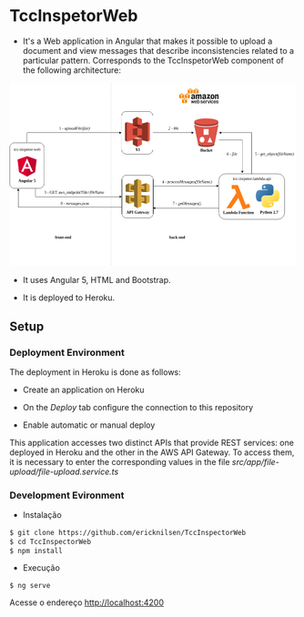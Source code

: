 # TccInspetorWeb

- It's a Web application in Angular that makes it possible to upload a document and view messages that describe inconsistencies related to a particular pattern. Corresponds to the TccInspetorWeb component of the following architecture:

[//]: # (- É uma aplicação Web em Angular que possibilita a realização de upload de um arquivo texto e visualização de mensagens que descrevem inconsistências no conteúdo do arquivo em relação a determinado padrão. Corresponde ao componente TccInspetorWeb da arquitetura abaixo:)

![](https://github.com/ericknilsen/TccInspetorCore/blob/master/docs/Arquitetura_ABNT.png)

- It uses Angular 5, HTML and Bootstrap.

[//]: # (- Utiliza as tecnologias Angular 5, HTML e Bootstrap.)

- It is deployed to Heroku.

[//]: # (- Está implantada no Heroku.)


## Setup

### Deployment Environment

The deployment in Heroku is done as follows:

[//]: # (A implantação no Heroku é feita da seguinte forma:)

- Create an application on Heroku

[//]: # (- Crie uma aplicação no Heroku )

- On the _Deploy_ tab configure the connection to this repository

[//]: # (- Na aba _Deploy_ configure a conexão com este repositório)

- Enable automatic or manual deploy

[//]: # (- Habilite o deploy automático ou manual)

This application accesses two distinct APIs that provide REST services: one deployed in Heroku and the other in the AWS API Gateway. To access them, it is necessary to enter the corresponding values in the file _src/app/file-upload/file-upload.service.ts_

[//]: # (Esta aplicação acessa duas APIs distintas que disponibilizam serviços REST: uma implantada no Heroku e outra na AWS API Gateway. Para acessá-las, é necessário informar os valores correspondentes no arquivo _src/app/file-upload/file-upload.service.ts_)


### Development Evironment

- Instalação

```shell
$ git clone https://github.com/ericknilsen/TccInspectorWeb
$ cd TccInspectorWeb
$ npm install
```
- Execução

```shell
$ ng serve
```
Acesse o endereço [http://localhost:4200](http://localhost:4200)




